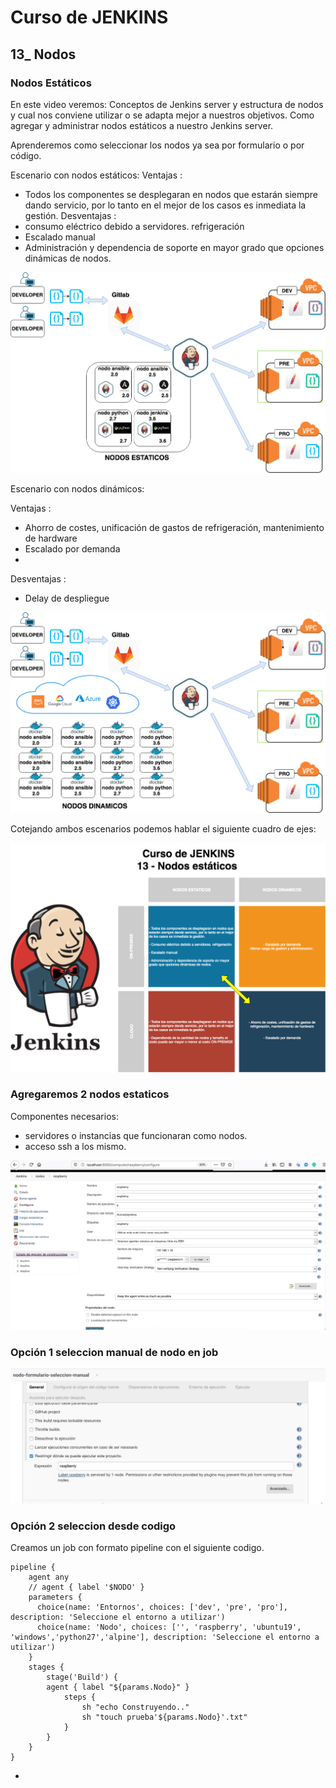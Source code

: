 # Curso de JENKINS 

## 13_ Nodos
 
### Nodos Estáticos 

En este video veremos:
Conceptos de Jenkins server y estructura de nodos y cual nos conviene utilizar o se adapta mejor a nuestros objetivos.
Como agregar y administrar nodos estáticos a nuestro Jenkins server.

Aprenderemos como seleccionar los nodos ya sea por formulario o por código.


Escenario con nodos estáticos:
Ventajas : 
- Todos los componentes se desplegaran en nodos que estarán siempre dando servicio, por lo tanto en el mejor de los casos es inmediata la gestión.
Desventajas :
- consumo eléctrico debido a servidores. refrigeración
- Escalado manual
- Administración y dependencia de soporte en mayor grado que opciones dinámicas de nodos.

![Texto alternativo](imagenes/diapositivas-13-nodos-13-nodos-estaticos.png)  

Escenario con nodos dinámicos:

Ventajas : 
- Ahorro de costes, unificación de gastos de refrigeración, mantenimiento de hardware
- Escalado por demanda
- 
Desventajas :
- Delay de despliegue


![Texto alternativo](imagenes/diapositivas-13-nodos-13-nodos-dinamicos.png)  

Cotejando ambos escenarios podemos hablar el siguiente cuadro de ejes:


![Texto alternativo](imagenes/diapositivas-13-nodos-13-1a-TEORIA.png)


### Agregaremos 2 nodos estaticos 
Componentes necesarios:

- servidores o instancias que funcionaran como nodos.
- acceso ssh a los mismo.


![Texto alternativo](imagenes/13-configuracion-nodo-estatico.jpeg)

### Opción 1 seleccion manual de nodo en job

![Texto alternativo](imagenes/13-nodos-seleccion-manual.jpeg)

### Opción 2 seleccion desde codigo 


Creamos un job con formato pipeline con el siguiente codigo.

```
pipeline {
    agent any
    // agent { label '$NODO' }
    parameters { 
      choice(name: 'Entornos', choices: ['dev', 'pre', 'pro'], description: 'Seleccione el entorno a utilizar')
      choice(name: 'Nodo', choices: ['', 'raspberry', 'ubuntu19', 'windows','python27','alpine'], description: 'Seleccione el entorno a utilizar')
    }
    stages {
        stage('Build') {
        agent { label "${params.Nodo}" }
            steps {
                sh "echo Construyendo.."
                sh "touch prueba'${params.Nodo}'.txt"
            }
        }
    }
}

```

-





